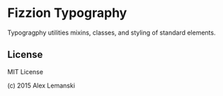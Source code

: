 Fizzion Typography
==================

Typogragphy utilities mixins, classes, and styling of standard elements.

License
-------

MIT License

(c) 2015 Alex Lemanski
